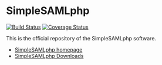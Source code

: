 SimpleSAMLphp
=============
[![Build Status](https://travis-ci.org/westernmagic/simplesamlphp.svg)](https://travis-ci.org/westernmagic/simplesamlphp)
[![Coverage Status](https://img.shields.io/coveralls/westernmagic/simplesamlphp.svg)](https://coveralls.io/r/westernmagic/simplesamlphp)

This is the official repository of the SimpleSAMLphp software.

* [SimpleSAMLphp homepage](https://simplesamlphp.org)
* [SimpleSAMLphp Downloads](https://simplesamlphp.org/download)

